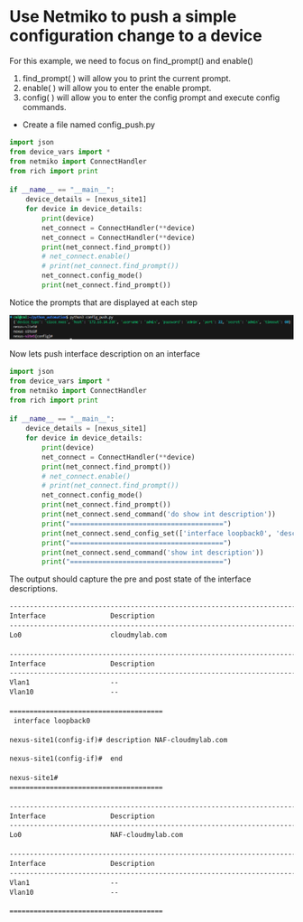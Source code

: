 # Use Netmiko to push a simple configuration change to a device

For this example, we need to focus on find_prompt() and enable()

1. find_prompt( ) will allow you to print the current prompt.
2. enable( ) will allow you to enter the enable prompt.
3. config( ) will allow you to enter the config prompt and execute config commands.



- Create a file named config_push.py

```py
import json
from device_vars import *
from netmiko import ConnectHandler
from rich import print

if __name__ == "__main__":
    device_details = [nexus_site1]
    for device in device_details:
        print(device)
        net_connect = ConnectHandler(**device)
        net_connect = ConnectHandler(**device)
        print(net_connect.find_prompt())
        # net_connect.enable()
        # print(net_connect.find_prompt())
        net_connect.config_mode()
        print(net_connect.find_prompt())

```

Notice the prompts that are displayed at each step

![alt text](image-16.png)

Now lets push interface description on an interface

```py
import json
from device_vars import *
from netmiko import ConnectHandler
from rich import print

if __name__ == "__main__":
    device_details = [nexus_site1]
    for device in device_details:
        print(device)
        net_connect = ConnectHandler(**device)
        print(net_connect.find_prompt())
        # net_connect.enable()
        # print(net_connect.find_prompt())
        net_connect.config_mode()
        print(net_connect.find_prompt())
        print(net_connect.send_command('do show int description'))
        print("======================================")
        print(net_connect.send_config_set(['interface loopback0', 'description NAF-cloudmylab.com']))
        print("======================================")
        print(net_connect.send_command('show int description'))
        print("======================================")
```

The output should capture the pre and post state of the interface descriptions.

```txt
-------------------------------------------------------------------------------
Interface                Description                                            
-------------------------------------------------------------------------------
Lo0                      cloudmylab.com

-------------------------------------------------------------------------------
Interface                Description                                            
-------------------------------------------------------------------------------
Vlan1                    --
Vlan10                   --

======================================
 interface loopback0

nexus-site1(config-if)# description NAF-cloudmylab.com

nexus-site1(config-if)#  end

nexus-site1# 
======================================

-------------------------------------------------------------------------------
Interface                Description                                            
-------------------------------------------------------------------------------
Lo0                      NAF-cloudmylab.com

-------------------------------------------------------------------------------
Interface                Description                                            
-------------------------------------------------------------------------------
Vlan1                    --
Vlan10                   --

======================================
```

